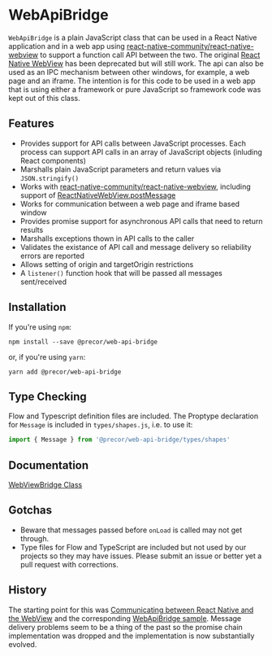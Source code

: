 # WebApiBridge

`WebApiBridge` is a plain JavaScript class that can be used in a React Native application and in a web app using [react-native-community/react-native-webview](https://github.com/react-native-community/react-native-webview) to support a function call API between the two. The original [React Native WebView](https://facebook.github.io/react-native/docs/webview.html) has been deprecated but will still work. The api can also be used as an IPC mechanism between other windows, for example, a web page and an iframe. The intention is for this code to be used in a web app that is using either a framework or pure JavaScript so framework code was kept out of this class.

## Features

* Provides support for API calls between JavaScript processes. Each process can support API calls in an array of JavaScript objects (inluding React components)
* Marshalls plain JavaScript parameters and return values via `JSON.stringify()`
* Works with [react-native-community/react-native-webview](https://github.com/react-native-community/react-native-webview), including support of [ReactNativeWebView.postMessage](https://github.com/react-native-community/react-native-webview/blob/cdbfc19cd20a0d96c9cbd13fcb8a32fcde77943b/docs/Guide.md#the-windowreactnativewebviewpostmessage-method-and-onmessage-prop)
* Works for communication between a web page and iframe based window
* Provides promise support for asynchronous API calls that need to return results
* Marshalls exceptions thown in API calls to the caller
* Validates the existance of API call and message delivery so reliability errors are reported
* Allows setting of origin and targetOrigin restrictions
* A `listener()` function hook that will be passed all messages sent/received

## Installation

If you're using `npm`:

```console
npm install --save @precor/web-api-bridge
```

or, if you're using `yarn`:

```console
yarn add @precor/web-api-bridge
```

## Type Checking

Flow and Typescript definition files are included. The Proptype declaration for `Message` is included in `types/shapes.js`, i.e. to use it:

```javascript
import { Message } from '@precor/web-api-bridge/types/shapes'
```

## Documentation

[WebViewBridge Class](https://github.com/precor/web-api-bridge/blob/master/docs/WEBVIEWBRIDGE.md)

## Gotchas

* Beware that messages passed before `onLoad` is called may not get through.
* Type files for Flow and TypeScript are included but not used by our projects so they may have issues. Please submit an issue or better yet a pull request with corrections.

## History

The starting point for this was [Communicating between React Native and the WebView](https://medium.com/capriza-engineering/communicating-between-react-native-and-the-webview-ac14b8b8b91a) and the corresponding [WebApiBridge sample](https://gist.github.com/blankg/d5537a458b55b9d15cb4fd78258ad840). Message delivery problems seem to be a thing of the past so the promise chain implementation was dropped and the implementation is now substantially evolved.
